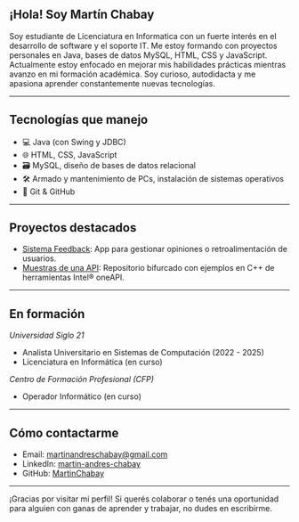 ## ¡Hola! Soy Martín Chabay

Soy estudiante de Licenciatura en Informatica con un fuerte interés en el desarrollo de software y el soporte IT. Me estoy formando con proyectos personales en Java, bases de datos MySQL, HTML, CSS y JavaScript.
Actualmente estoy enfocado en mejorar mis habilidades prácticas mientras avanzo en mi formación académica. Soy curioso, autodidacta y me apasiona aprender constantemente nuevas tecnologías.

-------------------------------------------------------------------------------------------------------------------------------------------------------------------------------------------------------------------------

## Tecnologías que manejo

- 💻 Java (con Swing y JDBC)
- 🌐 HTML, CSS, JavaScript
- 🗃️ MySQL, diseño de bases de datos relacional
- 🛠️ Armado y mantenimiento de PCs, instalación de sistemas operativos
- 📎 Git & GitHub

-------------------------------------------------------------------------------------------------------------------------------------------------------------------------------------------------------------------------

## Proyectos destacados

- [Sistema Feedback](https://github.com/MartinChabay/sistema-feedback): App para gestionar opiniones o retroalimentación de usuarios.
- [Muestras de una API](https://github.com/MartinChabay/oneAPI-samples): Repositorio bifurcado con ejemplos en C++ de herramientas Intel® oneAPI.

-------------------------------------------------------------------------------------------------------------------------------------------------------------------------------------------------------------------------

## En formación

*Universidad Siglo 21*  
- Analista Universitario en Sistemas de Computación (2022 - 2025)  
- Licenciatura en Informática (en curso)

*Centro de Formación Profesional (CFP)*  
- Operador Informático (en curso)

-------------------------------------------------------------------------------------------------------------------------------------------------------------------------------------------------------------------------

## Cómo contactarme

- Email: martinandreschabay@gmail.com  
- LinkedIn: [martin-andres-chabay](https://www.linkedin.com/in/martin-andres-chabay-a2a8b4322)  
- GitHub: [MartinChabay](https://github.com/MartinChabay)  

-------------------------------------------------------------------------------------------------------------------------------------------------------------------------------------------------------------------------

¡Gracias por visitar mi perfil! Si querés colaborar o tenés una oportunidad para alguien con ganas de aprender y trabajar, no dudes en escribirme.
